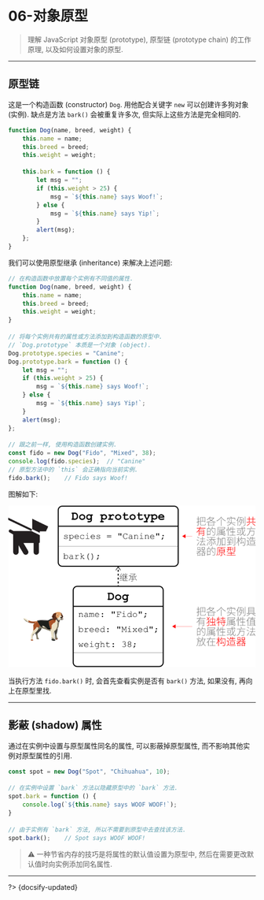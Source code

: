 # 06-对象原型

> 理解 JavaScript 对象原型 (prototype), 原型链 (prototype chain) 的工作原理, 以及如何设置对象的原型.

---

## 原型链

这是一个构造函数 (constructor) `Dog`. 用他配合关键字 `new` 可以创建许多狗对象 (实例). 缺点是方法 `bark()` 会被重复许多次, 但实际上这些方法是完全相同的.

```js
function Dog(name, breed, weight) {
    this.name = name;
    this.breed = breed;
    this.weight = weight;

    this.bark = function () {
        let msg = "";
        if (this.weight > 25) {
            msg = `${this.name} says Woof!`;
        } else {
            msg = `${this.name} says Yip!`;
        }
        alert(msg);
    };
}
```

我们可以使用原型继承 (inheritance) 来解决上述问题:

```js
// 在构造函数中放置每个实例有不同值的属性.
function Dog(name, breed, weight) {
    this.name = name;
    this.breed = breed;
    this.weight = weight;
}

// 将每个实例共有的属性或方法添加到构造函数的原型中.
// `Dog.prototype` 本质是一个对象 (object).
Dog.prototype.species = "Canine";
Dog.prototype.bark = function () {
    let msg = "";
    if (this.weight > 25) {
        msg = `${this.name} says Woof!`;
    } else {
        msg = `${this.name} says Yip!`;
    }
    alert(msg);
};

// 跟之前一样, 使用构造函数创建实例.
const fido = new Dog("Fido", "Mixed", 38);
console.log(fido.species);  // "Canine"
// 原型方法中的 `this` 会正确指向当前实例.
fido.bark();    // Fido says Woof!
```

图解如下:

![](../_assets/_images/prototype.svg ':size=400')

当执行方法 `fido.bark()` 时, 会首先查看实例是否有 `bark()` 方法, 如果没有, 再向上在原型里找.

---

## 影蔽 (shadow) 属性

通过在实例中设置与原型属性同名的属性, 可以影蔽掉原型属性, 而不影响其他实例对原型属性的引用.

```js
const spot = new Dog("Spot", "Chihuahua", 10);

// 在实例中设置 `bark` 方法以隐藏原型中的 `bark` 方法.
spot.bark = function () {
    console.log(`${this.name} says WOOF WOOF!`);
}

// 由于实例有 `bark` 方法, 所以不需要到原型中去查找该方法.
spot.bark();    // Spot says WOOF WOOF!
```

> ⚠️ 一种节省内存的技巧是将属性的默认值设置为原型中, 然后在需要更改默认值时向实例添加同名属性.



---

?> {docsify-updated}